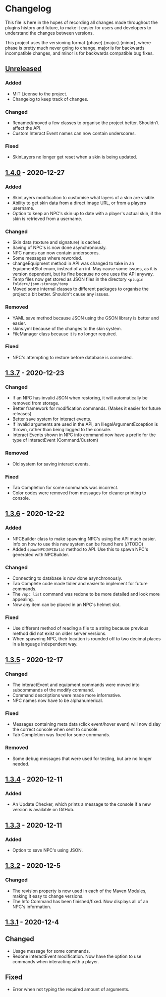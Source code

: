 # Changelog

This file is here in the hopes of recording all changes made throughout the plugins history and future, to make it easier for users and developers to understand the changes between versions.

This project uses the versioning format {phase}.{major}.{minor}, where phase is pretty much never going to change, major is for backwards incompatible changes, and minor is for backwards compatible bug fixes.

## [Unreleased]
### Added
- MIT License to the project.
- Changelog to keep track of changes.
### Changed
- Renamed/moved a few classes to organise the project better. Shouldn't affect the API.
- Custom Interact Event names can now contain underscores.
### Fixed
- SkinLayers no longer get reset when a skin is being updated.

## [1.4.0] - 2020-12-27
### Added
- SkinLayers modification to customise what layers of a skin are visible.
- Ability to get skin data from a direct image URL, or from a players username.
- Option to keep an NPC's skin up to date with a player's actual skin, if the skin is retrieved from a username.
### Changed
- Skin data (texture and signature) is cached.
- Saving of NPC's is now done asynchronously.
- NPC names can now contain underscores.
- Some messages where reworded.
- changeEquipment method in API was changed to take in an EquipmentSlot enum, instead of an int. May cause some issues, as it is version dependent, but its fine because no one uses the API anyway.
- Temp files now get stored as JSON files in the directory `<plugin folder>/json-storage/temp`
- Moved some internal classes to different packages to organise the project a bit better. Shouldn't cause any issues.
### Removed
- YAML save method because JSON using the GSON library is better and easier.
- skins.yml because of the changes to the skin system.
- FileManager class because it is no longer required.
### Fixed
- NPC's attempting to restore before database is connected.

## [1.3.7] - 2020-12-23
### Changed
- If an NPC has invalid JSON when restoring, it will automatically be removed from storage.
- Better framework for modification commands. (Makes it easier for future releases)
- Better save system for interact events.
- If invalid arguments are used in the API, an IllegalArgumentException is thrown, rather than being logged to the console.
- Interact Events shown in NPC info command now have a prefix for the type of InteractEvent (Command/Custom)
### Removed
- Old system for saving interact events.
### Fixed
- Tab Completion for some commands was incorrect.
- Color codes were removed from messages for cleaner printing to console.

## [1.3.6] - 2020-12-22
### Added
- NPCBuilder class to make spawning NPC's using the API much easier. Info on how to use this new system can be found here (//TODO)
- Added `spawnNPC(NPCData)` method to API. Use this to spawn NPC's generated with NPCBuilder.
### Changed
- Connecting to database is now done asynchronously.
- Tab Complete code made tidier and easier to implement for future commands.
- The `/npc list` command was redone to be more detailed and look more appealing.
- Now any item can be placed in an NPC's helmet slot.
### Fixed
- Use different method of reading a file to a string because previous method did not exist on older server versions.
- When spawning NPC, their location is rounded off to two decimal places in a language independent way.

## [1.3.5] - 2020-12-17
### Changed
- The interactEvent and equipment commands were moved into subcommands of the modify command.
- Command descriptions were made more informative.
- NPC names now have to be alphanumerical.
### Fixed
- Messages containing meta data (click event/hover event) will now dislay the correct console when sent to console.
- Tab Completion was fixed for some commands.
### Removed
- Some debug messages that were used for testing, but are no longer needed.

## [1.3.4] - 2020-12-11
### Added
- An Update Checker, which prints a message to the console if a new version is available on GitHub.

## [1.3.3] - 2020-12-11
### Added
- Option to save NPC's using JSON.

## [1.3.2] - 2020-12-5
### Changed
- The revision property is now used in each of the Maven Modules, making it easy to change versions.
- The Info Command has been finished/fixed. Now displays all of an NPC's information.

## [1.3.1] - 2020-12-4
## Changed
- Usage message for some commands.
- Redone interactEvent modification. Now have the option to use commands when interacting with a player.
## Fixed
- Error when not typing the required amount of arguments.

[//]: # (//TODO add changes for ALL versions since 1.0.0)
[//]: # (Refer to https://keepachangelog.com/en/1.0.0/ and example on wesbite)
[//]: # (Once this is done, update all release descriptions with the changelogs)

[Unreleased]: https://github.com/Scroojalix/NPCManager/compare/v1.4.0...master
[1.4.0]: https://github.com/Scroojalix/NPCManager/compare/v1.3.7...v1.4.0
[1.3.7]: https://github.com/Scroojalix/NPCManager/compare/v1.3.6...v1.3.7
[1.3.6]: https://github.com/Scroojalix/NPCManager/compare/v1.3.5...v1.3.6
[1.3.5]: https://github.com/Scroojalix/NPCManager/compare/v1.3.4...v1.3.5
[1.3.4]: https://github.com/Scroojalix/NPCManager/compare/v1.3.3...v1.3.4
[1.3.3]: https://github.com/Scroojalix/NPCManager/compare/v1.3.2...v1.3.3
[1.3.2]: https://github.com/Scroojalix/NPCManager/compare/v1.3.1...v1.3.2
[1.3.1]: https://github.com/Scroojalix/NPCManager/compare/v1.3.0...v1.3.1

